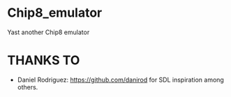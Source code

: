 # Chip8_emulator
Yast another Chip8 emulator

# THANKS TO
* Daniel Rodriguez: https://github.com/danirod for SDL inspiration among others.
